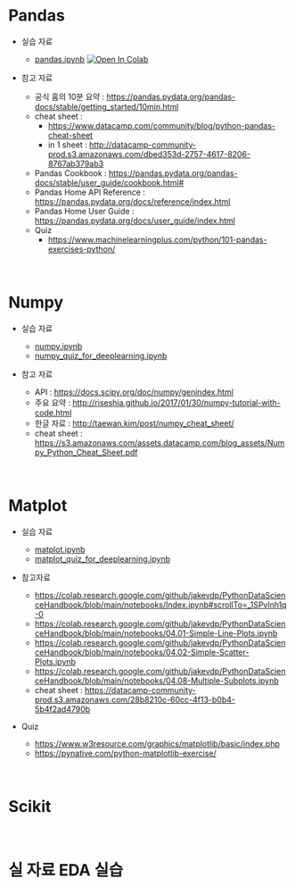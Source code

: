 # Pandas

- 실습 자료
    - [pandas.ipynb](library/pandas.ipynb)  [![Open In Colab](https://colab.research.google.com/assets/colab-badge.svg)](https://colab.research.google.com/github/dhrim/hongik_2021/blob/master/material/library/pandas.ipynb)

- 참고 자료
    - 공식 홈의 10분 요약 : https://pandas.pydata.org/pandas-docs/stable/getting_started/10min.html
    - cheat sheet :
        - https://www.datacamp.com/community/blog/python-pandas-cheat-sheet
        - in 1 sheet : http://datacamp-community-prod.s3.amazonaws.com/dbed353d-2757-4617-8206-8767ab379ab3
    - Pandas Cookbook : https://pandas.pydata.org/pandas-docs/stable/user_guide/cookbook.html#
    - Pandas Home API Reference : https://pandas.pydata.org/docs/reference/index.html
    - Pandas Home User Guide : https://pandas.pydata.org/docs/user_guide/index.html
    - Quiz
        - https://www.machinelearningplus.com/python/101-pandas-exercises-python/


<br>

# Numpy

- 실습 자료
    - [numpy.ipynb](library/numpy.ipynb)
    - [numpy_quiz_for_deeplearning.ipynb](library/numpy_quiz_for_deeplearning.ipynb)

- 참고 자료
    - API : https://docs.scipy.org/doc/numpy/genindex.html
    - 주요 요약 : http://riseshia.github.io/2017/01/30/numpy-tutorial-with-code.html
    - 한글 자료 : http://taewan.kim/post/numpy_cheat_sheet/
    - cheat sheet : https://s3.amazonaws.com/assets.datacamp.com/blog_assets/Numpy_Python_Cheat_Sheet.pdf


<br>

# Matplot

- 실습 자료
    - [matplot.ipynb](library/matplot.ipynb)
    - [matplot_quiz_for_deeplearning.ipynb](library/matplot_quiz_for_deeplearning.ipynb)

- 참고자료
    - https://colab.research.google.com/github/jakevdp/PythonDataScienceHandbook/blob/main/notebooks/Index.ipynb#scrollTo=_1SPvlnh1q-0
    - https://colab.research.google.com/github/jakevdp/PythonDataScienceHandbook/blob/main/notebooks/04.01-Simple-Line-Plots.ipynb
    - https://colab.research.google.com/github/jakevdp/PythonDataScienceHandbook/blob/main/notebooks/04.02-Simple-Scatter-Plots.ipynb
    - https://colab.research.google.com/github/jakevdp/PythonDataScienceHandbook/blob/main/notebooks/04.08-Multiple-Subplots.ipynb
    - cheat sheet : https://datacamp-community-prod.s3.amazonaws.com/28b8210c-60cc-4f13-b0b4-5b4f2ad4790b

- Quiz
    - https://www.w3resource.com/graphics/matplotlib/basic/index.php
    - https://pynative.com/python-matplotlib-exercise/


<br>

# Scikit


<br>

# 실 자료 EDA 실습

